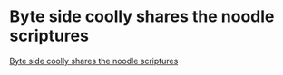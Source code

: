 # Byte side coolly shares the noodle scriptures
[Byte side coolly shares the noodle scriptures](https://aiwithcloud.com/2022/09/15/byte_side_coolly_shares_the_noodle_scriptures/)